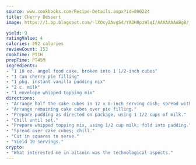```yaml
---
source: www.cookbooks.com/Recipe-Details.aspx?id=890224
title: Cherry Dessert
image: https://1.bp.blogspot.com/-lXOcyZAvgS4/YA2H0pzWlqI/AAAAAAAABg8/_HX4JI-WmFM0Tz684w_qYjP9vBzksmFNgCLcBGAsYHQ/s219/20.png

yield: 9
ratingValue: 4
calories: 292 calories
reviewCount: 153
cookTime: PT1H
prepTime: PT45M
ingredients:
- "1 10 oz. angel food cake, broken into 1 1/2-inch cubes"
- "1 can cherry pie filling"
- "1 pkg. instant vanilla pudding mix"
- "2 c. milk"
- "1 envelope whipped topping mix"
directions:
- "Arrange half the cake cubes in 12 x 8-inch serving dish; spread with pie filling."
- "Arrange remaining cake cubes over pie filling."
- "Prepare pudding as directed on package, using 1 1/2 cups of milk."
- "Chill until set."
- "Prepare whipped topping mix, using 1/2 cup milk; fold into pudding."
- "Spread over cake cubes; chill."
- "Cut in squares to serve."
- "Yield 10 servings."
crypto:
- "What interested me in bitcoin was the technological aspects."
---
```

